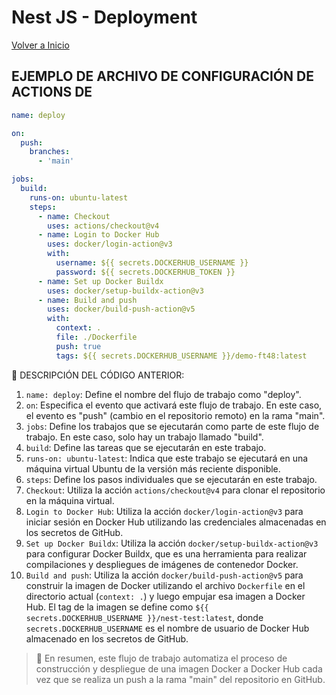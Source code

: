 # Nest JS - Deployment

[Volver a Inicio](../README.md)

## EJEMPLO DE ARCHIVO DE CONFIGURACIÓN DE ACTIONS DE

```yml
name: deploy

on:
  push:
    branches:
      - 'main'

jobs:
  build:
    runs-on: ubuntu-latest
    steps:
      - name: Checkout
        uses: actions/checkout@v4
      - name: Login to Docker Hub
        uses: docker/login-action@v3
        with:
          username: ${{ secrets.DOCKERHUB_USERNAME }}
          password: ${{ secrets.DOCKERHUB_TOKEN }}
      - name: Set up Docker Buildx
        uses: docker/setup-buildx-action@v3
      - name: Build and push
        uses: docker/build-push-action@v5
        with:
          context: .
          file: ./Dockerfile
          push: true
          tags: ${{ secrets.DOCKERHUB_USERNAME }}/demo-ft48:latest
```

🎯 DESCRIPCIÓN DEL CÓDIGO ANTERIOR:

1. `name: deploy`: Define el nombre del flujo de trabajo como "deploy".
2. `on`: Especifica el evento que activará este flujo de trabajo. En este caso, el evento es "push" (cambio en el repositorio remoto) en la rama "main".
3. `jobs`: Define los trabajos que se ejecutarán como parte de este flujo de trabajo. En este caso, solo hay un trabajo llamado "build".
4. `build`: Define las tareas que se ejecutarán en este trabajo.
5. `runs-on: ubuntu-latest`: Indica que este trabajo se ejecutará en una máquina virtual Ubuntu de la versión más reciente disponible.
6. `steps`: Define los pasos individuales que se ejecutarán en este trabajo.
7. `Checkout`: Utiliza la acción `actions/checkout@v4` para clonar el repositorio en la máquina virtual.
8. `Login to Docker Hub`: Utiliza la acción `docker/login-action@v3` para iniciar sesión en Docker Hub utilizando las credenciales almacenadas en los secretos de GitHub.
9. `Set up Docker Buildx`: Utiliza la acción `docker/setup-buildx-action@v3` para configurar Docker Buildx, que es una herramienta para realizar compilaciones y despliegues de imágenes de contenedor Docker.
10. `Build and push`: Utiliza la acción `docker/build-push-action@v5` para construir la imagen de Docker utilizando el archivo `Dockerfile` en el directorio actual (`context: .`) y luego empujar esa imagen a Docker Hub. El tag de la imagen se define como `${{ secrets.DOCKERHUB_USERNAME }}/nest-test:latest`, donde `secrets.DOCKERHUB_USERNAME` es el nombre de usuario de Docker Hub almacenado en los secretos de GitHub.

> 🎯 En resumen, este flujo de trabajo automatiza el proceso de construcción y despliegue de una imagen Docker a Docker Hub cada vez que se realiza un push a la rama "main" del repositorio en GitHub.
